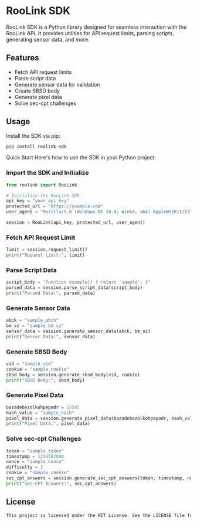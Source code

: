 # RooLink SDK

RooLink SDK is a Python library designed for seamless interaction with the RooLink API. It provides utilities for API request limits, parsing scripts, generating sensor data, and more.

## Features

- Fetch API request limits
- Parse script data
- Generate sensor data for validation
- Create SBSD body
- Generate pixel data
- Solve sec-cpt challenges

## Usage

Install the SDK via pip:

```bash
pip install roolink-sdk
```
Quick Start
Here's how to use the SDK in your Python project:

### Import the SDK and Initialize
```python
from roolink import RooLink

# Initialize the RooLink SDK
api_key = "your_api_key"
protected_url = "https://example.com"
user_agent = "Mozilla/5.0 (Windows NT 10.0; Win64; x64) AppleWebKit/537.36"

session = RooLink(api_key, protected_url, user_agent)
```
### Fetch API Request Limit
```python
limit = session.request_limit()
print("Request Limit:", limit)
```
### Parse Script Data
```python
script_body = "function example() { return 'sample'; }"
parsed_data = session.parse_script_data(script_body)
print("Parsed Data:", parsed_data)
```
### Generate Sensor Data
```python
abck = "sample_abck"
bm_sz = "sample_bm_sz"
sensor_data = session.generate_sensor_data(abck, bm_sz)
print("Sensor Data:", sensor_data)
```
### Generate SBSD Body
```python
vid = "sample_vid"
cookie = "sample_cookie"
sbsd_body = session.generate_sbsd_body(vid, cookie)
print("SBSD Body:", sbsd_body)
```
### Generate Pixel Data
```python
bazadebezolkohpepadr = 12345
hash_value = "sample_hash"
pixel_data = session.generate_pixel_data(bazadebezolkohpepadr, hash_value)
print("Pixel Data:", pixel_data)
```
### Solve sec-cpt Challenges
```python
token = "sample_token"
timestamp = 1234567890
nonce = "sample_nonce"
difficulty = 3
cookie = "sample_cookie"
sec_cpt_answers = session.generate_sec_cpt_answers(token, timestamp, nonce, difficulty, cookie)
print("Sec-CPT Answers:", sec_cpt_answers)
```

## License
```markdown
This project is licensed under the MIT License. See the LICENSE file for details.
```
